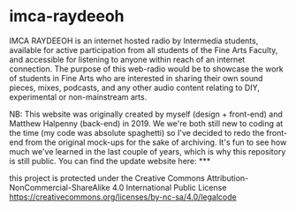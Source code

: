 # imca-raydeeoh
IMCA RAYDEEOH is an internet hosted radio by Intermedia students, available for active participation from all students of the Fine Arts Faculty, and accessible for listening to anyone within reach of an internet connection. The purpose of this web-radio would be to showcase the work of students in Fine Arts who are interested in sharing their own sound pieces, mixes, podcasts, and any other audio content relating to DIY, experimental or non-mainstream arts. 

NB: This website was originally created by myself (design + front-end) and Matthew Halpenny (back-end) in 2019. We we're both still new to coding at the time (my code was absolute spaghetti) so I've decided to redo the front-end from the original mock-ups for the sake of archiving. It's fun to see how much we've learned in the last couple of years, which is why this repository is still public. You can find the update website here: ***

this project is protected under the Creative Commons Attribution-NonCommercial-ShareAlike 4.0 International Public License
https://creativecommons.org/licenses/by-nc-sa/4.0/legalcode
